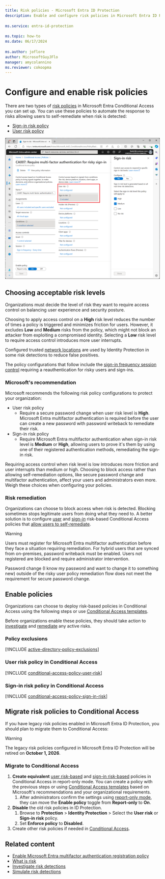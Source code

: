 ```yaml
---
title: Risk policies - Microsoft Entra ID Protection
description: Enable and configure risk policies in Microsoft Entra ID Protection.

ms.service: entra-id-protection

ms.topic: how-to
ms.date: 06/17/2024

ms.author: joflore
author: MicrosoftGuyJFlo
manager: amycolannino
ms.reviewer: cokoopma
---
```

# Configure and enable risk policies

There are two types of [risk policies](concept-identity-protection-policies.md) in Microsoft Entra Conditional Access you can set up. You can use these policies to automate the response to risks allowing users to self-remediate when risk is detected:

- [Sign-in risk policy](#sign-in-risk-policy-in-conditional-access)
- [User risk policy](#user-risk-policy-in-conditional-access)

![Screenshot of a Conditional Access policy showing risk as conditions.](./media/howto-identity-protection-configure-risk-policies/sign-in-risk-conditions.png)

## Choosing acceptable risk levels

Organizations must decide the level of risk they want to require access control on balancing user experience and security posture. 

Choosing to apply access control on a **High** risk level reduces the number of times a policy is triggered and minimizes friction for users. However, it excludes **Low** and **Medium** risks from the policy, which might not block an attacker from exploiting a compromised identity. Selecting a **Low** risk level to require access control introduces more user interrupts.

Configured trusted [network locations](../identity/conditional-access/concept-assignment-network.md#trusted-locations) are used by Identity Protection in some risk detections to reduce false positives.

The policy configurations that follow include the [sign-in frequency session control](../identity/conditional-access/concept-session-lifetime.md#require-reauthentication-every-time) requiring a reauthentication for risky users and sign-ins.

### Microsoft's recommendation

Microsoft recommends the following risk policy configurations to protect your organization:

- User risk policy
   - Require a secure password change when user risk level is **High**. Microsoft Entra multifactor authentication is required before the user can create a new password with password writeback to remediate their risk. 
- Sign-in risk policy
   - Require Microsoft Entra multifactor authentication when sign-in risk level is **Medium** or **High**, allowing users to prove it's them by using one of their registered authentication methods, remediating the sign-in risk. 

Requiring access control when risk level is low introduces more friction and user interrupts than medium or high. Choosing to block access rather than allowing self-remediation options, like secure password change and multifactor authentication, affect your users and administrators even more. Weigh these choices when configuring your policies.

### Risk remediation

Organizations can choose to block access when risk is detected. Blocking sometimes stops legitimate users from doing what they need to. A better solution is to configure [user](#user-risk-policy-in-conditional-access) and [sign-in](#sign-in-risk-policy-in-conditional-access) risk-based Conditional Access policies that [allow users to self-remediate](howto-identity-protection-remediate-unblock.md#self-remediation-with-risk-based-policy).

> [!WARNING]
> Users must register for Microsoft Entra multifactor authentication before they face a situation requiring remediation. For hybrid users that are synced from on-premises, password writeback must be enabled. Users not registered are blocked and require administrator intervention.
> 
> Password change (I know my password and want to change it to something new) outside of the risky user policy remediation flow does not meet the requirement for secure password change.

## Enable policies

Organizations can choose to deploy risk-based policies in Conditional Access using the following steps or use [Conditional Access templates](~/identity/conditional-access/concept-conditional-access-policy-common.md).

Before organizations enable these policies, they should take action to [investigate](howto-identity-protection-investigate-risk.md) and [remediate](howto-identity-protection-remediate-unblock.md) any active risks.

### Policy exclusions

[!INCLUDE [active-directory-policy-exclusions](../includes/entra-policy-exclude-user.md)]

### User risk policy in Conditional Access

[!INCLUDE [conditional-access-policy-user-risk](../includes/conditional-access-policy-user-risk.md)]

### Sign-in risk policy in Conditional Access

[!INCLUDE [conditional-access-policy-sign-in-risk](../includes/conditional-access-policy-sign-in-risk.md)]

## Migrate risk policies to Conditional Access

If you have legacy risk policies enabled in Microsoft Entra ID Protection, you should plan to migrate them to Conditional Access:

> [!WARNING]
> The legacy risk policies configured in Microsoft Entra ID Protection will be retired on **October 1, 2026**.

### Migrate to Conditional Access

1. **Create equivalent** [user risk-based](#user-risk-policy-in-conditional-access) and [sign-in risk-based](#sign-in-risk-policy-in-conditional-access) policies in Conditional Access in report-only mode. You can create a policy with the previous steps or using [Conditional Access templates](~/identity/conditional-access/concept-conditional-access-policy-common.md) based on Microsoft's recommendations and your organizational requirements.
   1. After administrators confirm the settings using [report-only mode](../identity/conditional-access/howto-conditional-access-insights-reporting.md), they can move the **Enable policy** toggle from **Report-only** to **On**.
1. **Disable** the old risk policies in ID Protection.
   1. Browse to **Protection** > **Identity Protection** > Select the **User risk** or **Sign-in risk** policy.
   1. Set **Enforce policy** to **Disabled**.
1. Create other risk policies if needed in [Conditional Access](~/identity/conditional-access/concept-conditional-access-policy-common.md).

## Related content

- [Enable Microsoft Entra multifactor authentication registration policy](howto-identity-protection-configure-mfa-policy.md)
- [What is risk](concept-identity-protection-risks.md)
- [Investigate risk detections](howto-identity-protection-investigate-risk.md)
- [Simulate risk detections](howto-identity-protection-simulate-risk.md)
